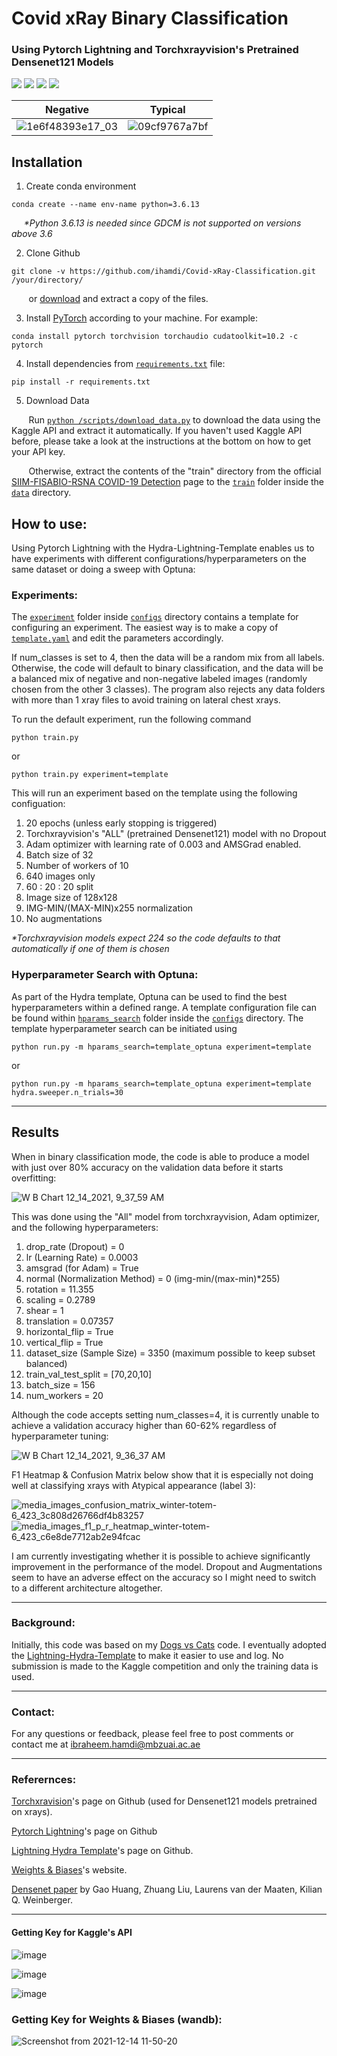 # Covid xRay Binary Classification 
### Using Pytorch Lightning and Torchxrayvision's Pretrained Densenet121 Models
<a href="https://www.python.org/"><img src="https://img.shields.io/badge/python-v3.6.13-blue.svg?logo=python&style=for-the-badge" /></a>
<a href="https://www.anaconda.org/"><img src="https://img.shields.io/badge/conda-v4.10.3-blue.svg?logo=conda&style=for-the-badge" /></a>
<a href="https://pytorch.org/"><img src="https://img.shields.io/badge/PyTorch-v1.10.0-red.svg?logo=PyTorch&style=for-the-badge" /></a>
<a href="https://www.pytorchlightning.ai"><img src="https://img.shields.io/badge/Lightning-v1.3.8-purple.svg?logo=PyTorch-Lightning&style=for-the-badge" /></a>

Negative             |  Typical
:-------------------------:|:-------------------------:
![1e6f48393e17_03](https://user-images.githubusercontent.com/93069949/144041416-d3e5d620-a5b4-45ae-ac8f-331358622b00.png) | ![09cf9767a7bf](https://user-images.githubusercontent.com/93069949/144042579-0e26ae6c-d7c0-439a-b59a-497faf80bdd9.jpg)

## Installation
1. Create conda environment
```
conda create --name env-name python=3.6.13
```
&nbsp;&nbsp;&nbsp;&nbsp; _*Python 3.6.13 is needed since GDCM is not supported on versions above 3.6_

2. Clone Github
```
git clone -v https://github.com/ihamdi/Covid-xRay-Classification.git /your/directory/
```

&nbsp;&nbsp;&nbsp;&nbsp;&nbsp;&nbsp; or [download](https://github.com/ihamdi/Covid-xRay-Classification/archive/refs/heads/main.zip) and extract a copy of the files.

3. Install [PyTorch](https://pytorch.org/get-started/locally/) according to your machine. For example:
```
conda install pytorch torchvision torchaudio cudatoolkit=10.2 -c pytorch
```

4. Install dependencies from [`requirements.txt`](https://github.com/ihamdi/Covid-xRay-Classification/blob/main/requirements.txt) file:
```
pip install -r requirements.txt
```

5. Download Data

&nbsp;&nbsp;&nbsp;&nbsp;&nbsp;&nbsp; Run [`python /scripts/download_data.py`](https://github.com/ihamdi/Covid-xRay-Classification/blob/main/scripts/download_data.py) to download the data using the Kaggle API and extract it automatically. If you haven't used Kaggle API before, please take a look at the instructions at the bottom on how to get your API key.

&nbsp;&nbsp;&nbsp;&nbsp;&nbsp;&nbsp; Otherwise, extract the contents of the "train" directory from the official [SIIM-FISABIO-RSNA COVID-19 Detection](https://www.kaggle.com/c/siim-covid19-detection/data) page to the [`train`](https://github.com/ihamdi/Covid-xRay-Classification/tree/main/data/train) folder inside the [`data`](https://github.com/ihamdi/Covid-xRay-Classification/tree/main/data/) directory.

## How to use:
Using Pytorch Lightning with the Hydra-Lightning-Template enables us to have experiments with different configurations/hyperparameters on the same dataset or doing a sweep with Optuna:

### Experiments:
The [`experiment`](https://github.com/ihamdi/Covid-xRay-Classification/tree/main/configs/experiment/) folder inside [`configs`](https://github.com/ihamdi/Covid-xRay-Classification/tree/main/configs/) directory contains a template for configuring an experiment. The easiest way is to make a copy of [`template.yaml`](https://github.com/ihamdi/Covid-xRay-Classification/blob/main/configs/experiment/template.yaml) and edit the parameters accordingly.

If num_classes is set to 4, then the data will be a random mix from all labels. Otherwise, the code will default to binary classification, and the data will be a balanced mix of negative and non-negative labeled images (randomly chosen from the other 3 classes). The program also rejects any data folders with more than 1 xray files to avoid training on lateral chest xrays.

To run the default experiment, run the following command
```
python train.py
```
or 
```
python train.py experiment=template
```
This will run an experiment based on the template using the following configuation:
1. 20 epochs (unless early stopping is triggered)
2. Torchxrayvision's "ALL" (pretrained Densenet121) model with no Dropout
3. Adam optimizer with learning rate of 0.003 and AMSGrad enabled.
4. Batch size of 32
5. Number of workers of 10
6. 640 images only
7. 60 : 20 : 20 split
8. Image size of 128x128
9. IMG-MIN/(MAX-MIN)x255 normalization
10. No augmentations

_*Torchxrayvision models expect 224 so the code defaults to that automatically if one of them is chosen_

### Hyperparameter Search with Optuna:
As part of the Hydra template, Optuna can be used to find the best hyperparameters within a defined range. A template configuration file can be found within [`hparams_search`](https://github.com/ihamdi/Covid-xRay-Classification/tree/main/configs/hparams_search/) folder inside the [`configs`](https://github.com/ihamdi/Covid-xRay-Classification/tree/main/configs/) directory. The template hyperparameter search can be initiated using
```
python run.py -m hparams_search=template_optuna experiment=template
```
or
```
python run.py -m hparams_search=template_optuna experiment=template hydra.sweeper.n_trials=30
```
---

## Results
When in binary classification mode, the code is able to produce a model with just over 80% accuracy on the validation data before it starts overfitting: 

![W B Chart 12_14_2021, 9_37_59 AM](https://user-images.githubusercontent.com/93069949/145939574-a89b312a-b3ee-42b5-9482-3313f188d22c.png)

This was done using the "All" model from torchxrayvision, Adam optimizer, and the following hyperparameters:
1. drop_rate (Dropout) = 0
2. lr (Learning Rate) = 0.0003
3. amsgrad (for Adam) = True
4. normal (Normalization Method) = 0 (img-min/(max-min)*255) 
5. rotation = 11.355
6. scaling = 0.2789
7. shear = 1
8. translation = 0.07357
9. horizontal_flip = True
10. vertical_flip = True
11. dataset_size (Sample Size) = 3350 (maximum possible to keep subset balanced)
12. train_val_test_split = [70,20,10]
13. batch_size = 156
14. num_workers = 20


Although the code accepts setting num_classes=4, it is currently unable to achieve a validation accuracy higher than 60-62% regardless of hyperparameter tuning:

![W B Chart 12_14_2021, 9_36_37 AM](https://user-images.githubusercontent.com/93069949/145939394-ab623cd7-087d-4256-82d2-358bc6b16d30.png)

F1 Heatmap & Confusion Matrix below show that it is especially not doing well at classifying xrays with Atypical appearance (label 3): 

![media_images_confusion_matrix_winter-totem-6_423_3c808d26766df4b83257](https://user-images.githubusercontent.com/93069949/145939273-8b8bead8-e501-4061-b9c6-9347d0895efb.png)
![media_images_f1_p_r_heatmap_winter-totem-6_423_c6e8de7712ab2e94fcac](https://user-images.githubusercontent.com/93069949/145939274-8b1370d0-bded-4d09-b9d8-db7bdd458954.png)

I am currently investigating whether it is possible to achieve significantly improvement in the performance of the model. Dropout and Augmentations seem to have an adverse effect on the accuracy so I might need to switch to a different architecture altogether. 

---

### Background:

Initially, this code was based on my [Dogs vs Cats](https://github.com/ihamdi/Dogs-vs-Cats-Classification) code. I eventually adopted the [Lightning-Hydra-Template](https://github.com/ashleve/lightning-hydra-template) to make it easier to use and log. No submission is made to the Kaggle competition and only the training data is used.

---

### Contact:

For any questions or feedback, please feel free to post comments or contact me at ibraheem.hamdi@mbzuai.ac.ae

---

### Referernces:

[Torchxravision](https://github.com/mlmed/torchxrayvision)'s page on Github (used for Densenet121 models pretrained on xrays).

[Pytorch Lightning](https://github.com/PyTorchLightning/pytorch-lightning)'s page on Github

[Lightning Hydra Template](https://github.com/ashleve/lightning-hydra-template/)'s page on Github.

[Weights & Biases](https://wandb.ai/)'s website.

[Densenet paper](https://arxiv.org/abs/1608.06993) by Gao Huang, Zhuang Liu, Laurens van der Maaten, Kilian Q. Weinberger.

---

#### Getting Key for Kaggle's API

![image](https://user-images.githubusercontent.com/93069949/144188576-d457568e-7cd2-42f2-ba08-9c41143d674d.png)

![image](https://user-images.githubusercontent.com/93069949/144188635-705e1e29-92ae-4aba-be66-0e1d2e1c29ca.png)

![image](https://user-images.githubusercontent.com/93069949/144188696-f535f9c8-3ed8-4e1b-8f0d-179d7e5be2a2.png)

### Getting Key for Weights & Biases (wandb):

![Screenshot from 2021-12-14 11-50-20](https://user-images.githubusercontent.com/93069949/145955435-3a354138-f962-4271-85c7-053d487920c7.png)
